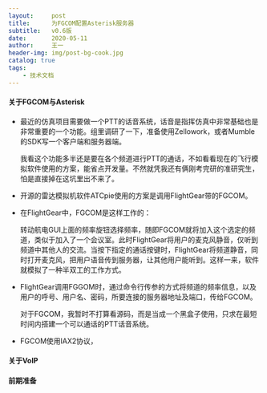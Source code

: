 ```yaml
---
layout:     post
title:      为FGCOM配置Asterisk服务器
subtitle:   v0.6版
date:       2020-05-11
author:     王一
header-img: img/post-bg-cook.jpg
catalog: true
tags:
    - 技术文档
---
```



#### 关于FGCOM与Asterisk


* 最近的仿真项目需要做一个PTT的话音系统，话音是指挥仿真中非常基础也是非常重要的一个功能。组里调研了一下，准备使用Zellowork，或者Mumble的SDK写一个客户端和服务器端。

  
  我看这个功能多半还是要在各个频道进行PTT的通话，不如看看现在的飞行模拟软件使用的方案，能省点开发量。不然就凭我还有俩刚考完研的准研究生，怕是直接掉在这坑里出不来了。



* 开源的雷达模拟机软件ATCpie使用的方案是调用FlightGear带的FGCOM。



* 在FlightGear中，FGCOM是这样工作的：


  转动航电GUI上面的频率旋钮选择频率，随即FGCOM就将加入这个选定的频道，类似于加入了一个会议室。此时FlightGear将用户的麦克风静音，仅听到频道中其他人的交流。当按下指定的通话按键时，FlightGear将频道静音，同时打开麦克风，把用户语音传到服务器，让其他用户能听到。这样一来，软件就模拟了一种半双工的工作方式。


* FlightGear调用FGGOM时，通过命令行传参的方式将频道的频率信息，以及用户的呼号、用户名、密码，所要连接的服务器地址及端口，传给FGCOM。


  对于FGCOM，我暂时不打算看源码，而是当成一个黑盒子使用，只求在最短时间内搭建一个可以通话的PTT话音系统。


* FGCOM使用IAX2协议，

#### 关于VoIP



#### 前期准备


